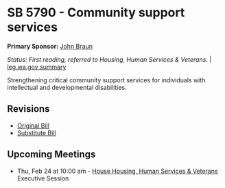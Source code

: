 # SB 5790 - Community support services
**Primary Sponsor:** [John Braun](/person/leg/john.braun.md)

*Status: First reading, referred to Housing, Human Services & Veterans.* | [leg.wa.gov summary](https://app.leg.wa.gov/billsummary?BillNumber=5790&Year=2021)

Strengthening critical community support services for individuals with intellectual and developmental disabilities.

## Revisions
* [Original Bill](1/)
* [Substitute Bill](S/)

## Upcoming Meetings
* Thu, Feb 24 at 10:00 am - [House Housing, Human Services & Veterans](/house/2021-22/HHSV/) Executive Session